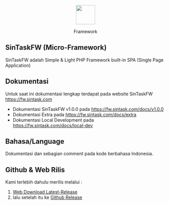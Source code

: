 <p align="center"><img height="60px" src="https://fw.sintask.com/images/logo/sintask_logo_notlogin.png"></p>
<p align="center">Framework</p>

## SinTaskFW (Micro-Framework)
SinTaskFW adalah Simple &amp; Light PHP Framework built-in SPA (Single Page Application)

## Dokumentasi
Untuk saat ini dokumentasi lengkap terdapat pada website SinTaskFW https://fw.sintask.com 
- Dokumentasi SinTaskFW v1.0.0 pada https://fw.sintask.com/docs/v1.0.0
- Dokumentasi Extra pada https://fw.sintask.com/docs/extra
- Dokumentasi Local Development pada https://fw.sintask.com/docs/local-dev

## Bahasa/Language
Dokumentasi dan sebagian comment pada kode berbahasa Indonesia.

## Github & Web Rilis
Kami terlebih dahulu merilis melalui :
1. [Web Download Latest-Release](https://fw.sintask.com/direct/dl/latest)
2. lalu setelah itu ke [Github Release](https://github.com/sintask/SinTaskFW/releases)
